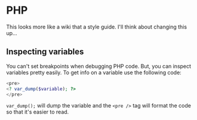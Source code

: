 # PHP

This looks more like a wiki that a style guide. I'll think about changing this up...

## Inspecting variables
You can't set breakpoints when debugging PHP code. But, you can inspect variables pretty easily. To get info on a variable use the following code:

  ```php
  <pre>
  <? var_dump($variable); ?>
  </pre>
  ```

```var_dump();``` will dump the variable and the ```<pre />``` tag will format the code so that it's easier to read.
